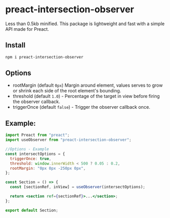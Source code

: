 # preact-intersection-observer

Less than 0.5kb minified. This package is lightweight and fast with a simple API made for Preact.

## Install

```bash
npm i preact-intersection-observer
```

## Options

- rootMargin (default `0px`) Margin around element, values serves to grow or shrink each side of the root element's bounding.
- threshold (default `1.0`) - Percentage of the target in view before firing the observer callback.
- triggerOnce (default `false`) - Trigger the observer callback once.

## Example:

```jsx
import Preact from "preact";
import useObserver from "preact-intersection-observer";

//Options - Example
const intersectOptions = {
  triggerOnce: true,
  threshold: window.innerWidth < 500 ? 0.05 : 0.2,
  rootMargin: "0px 0px -250px 0px",
};

const Section = () => {
  const [sectionRef, inView] = useObserver(intersectOptions);

  return <section ref={sectionRef}>...</section>;
};

export default Section;
```
